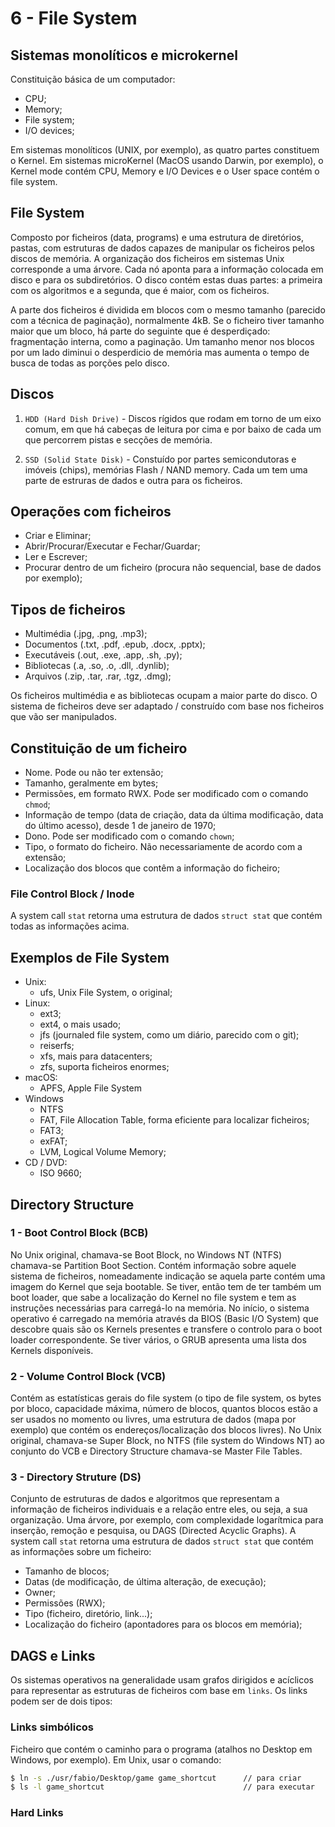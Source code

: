 # 6 - File System

## Sistemas monolíticos e microkernel

Constituição básica de um computador:
- CPU;
- Memory;
- File system;
- I/O devices;

Em sistemas monolíticos (UNIX, por exemplo), as quatro partes constituem o Kernel. Em sistemas microKernel (MacOS usando Darwin, por exemplo), o Kernel mode contém CPU, Memory e I/O Devices e o User space contém o file system. 

## File System

Composto por ficheiros (data, programs) e uma estrutura de diretórios, pastas, com estruturas de dados capazes de manipular os ficheiros pelos discos de memória. A organização dos ficheiros em sistemas Unix corresponde a uma árvore. Cada nó aponta para a informação colocada em disco e para os subdiretórios. O disco contém estas duas partes: a primeira com os algoritmos e a segunda, que é maior, com os ficheiros.

A parte dos ficheiros é dividida em blocos com o mesmo tamanho (parecido com a técnica de paginação), normalmente 4kB. Se o ficheiro tiver tamanho maior que um bloco, há parte do seguinte que é desperdiçado: fragmentação interna, como a paginação. Um tamanho menor nos blocos por um lado diminui o desperdicio de memória mas aumenta o tempo de busca de todas as porções pelo disco.

## Discos

1. `HDD (Hard Dish Drive)` - Discos rígidos que rodam em torno de um eixo comum, em que há cabeças de leitura por cima e por baixo de cada um que percorrem pistas e secções de memória. 

2. `SSD (Solid State Disk)` - Constuído por partes semicondutoras e imóveis (chips), memórias Flash / NAND memory. Cada um tem uma parte de estruras de dados e outra para os ficheiros.

## Operações com ficheiros

- Criar e Eliminar;
- Abrir/Procurar/Executar e Fechar/Guardar;
- Ler e Escrever;
- Procurar dentro de um ficheiro (procura não sequencial, base de dados por exemplo);

## Tipos de ficheiros

- Multimédia (.jpg, .png, .mp3);
- Documentos (.txt, .pdf, .epub, .docx, .pptx);
- Executáveis (.out, .exe, .app, .sh, .py);
- Bibliotecas (.a, .so, .o, .dll, .dynlib);
- Arquivos (.zip, .tar, .rar, .tgz, .dmg);

Os ficheiros multimédia e as bibliotecas ocupam a maior parte do disco. O sistema de ficheiros deve ser adaptado / construído com base nos ficheiros que vão ser manipulados.

## Constituição de um ficheiro

- Nome. Pode ou não ter extensão;
- Tamanho, geralmente em bytes;
- Permissões, em formato RWX. Pode ser modificado com o comando `chmod`;
- Informação de tempo (data de criação, data da última modificação, data do último acesso), desde 1 de janeiro de 1970;
- Dono. Pode ser modificado com o comando `chown`;
- Tipo, o formato do ficheiro. Não necessariamente de acordo com a extensão;
- Localização dos blocos que contêm a informação do ficheiro;

### File Control Block / Inode

A system call `stat` retorna uma estrutura de dados `struct stat` que contém todas as informações acima.

## Exemplos de File System

- Unix:
    - ufs, Unix File System, o original;
- Linux:
    - ext3;
    - ext4, o mais usado;
    - jfs (journaled file system, como um diário, parecido com o git);
    - reiserfs;
    - xfs, mais para datacenters;
    - zfs, suporta ficheiros enormes;
- macOS:
    - APFS, Apple File System
- Windows
    - NTFS 
    - FAT, File Allocation Table, forma eficiente para localizar ficheiros;
    - FAT3;
    - exFAT;
    - LVM, Logical Volume Memory;
- CD / DVD:
    - ISO 9660;

## Directory Structure

### 1 - Boot Control Block (BCB)

No Unix original, chamava-se Boot Block, no Windows NT (NTFS) chamava-se Partition Boot Section. Contém informação sobre aquele sistema de ficheiros, nomeadamente indicação se aquela parte contém uma imagem do Kernel que seja bootable. Se tiver, então tem de ter também um boot loader, que sabe a localização do Kernel no file system e tem as instruções necessárias para carregá-lo na memória.
No início, o sistema operativo é carregado na memória através da BIOS (Basic I/O System) que descobre quais são os Kernels presentes e transfere o controlo para o boot loader correspondente. Se tiver vários, o GRUB apresenta uma lista dos Kernels disponíveis. 

### 2 - Volume Control Block (VCB)

Contém as estatísticas gerais do file system (o tipo de file system, os bytes por bloco, capacidade máxima, número de blocos, quantos blocos estão a ser usados no momento ou livres, uma estrutura de dados (mapa por exemplo) que contém os endereços/localização dos blocos livres).
No Unix original, chamava-se Super Block, no NTFS (file system do Windows NT) ao conjunto do VCB e Directory Structure chamava-se Master File Tables.

### 3 - Directory Struture (DS)

Conjunto de estruturas de dados e algoritmos que representam a informação de ficheiros individuais e a relação entre eles, ou seja, a sua organização. Uma árvore, por exemplo, com complexidade logarítmica para inserção, remoção e pesquisa, ou DAGS (Directed Acyclic Graphs).
A system call `stat` retorna uma estrutura de dados `struct stat` que contém as informações sobre um ficheiro:
- Tamanho de blocos;
- Datas (de modificação, de última alteração, de execução);
- Owner;
- Permissões (RWX);
- Tipo (ficheiro, diretório, link...);
- Localização do ficheiro (apontadores para os blocos em memória);

## DAGS e Links

Os sistemas operativos na generalidade usam grafos dirigidos e acíclicos para representar as estruturas de ficheiros com base em `links`. Os links podem ser de dois tipos:

### Links simbólicos

Ficheiro que contém o caminho para o programa (atalhos no Desktop em Windows, por exemplo). Em Unix, usar o comando:

```bash
$ ln -s ./usr/fabio/Desktop/game game_shortcut      // para criar
$ ls -l game_shortcut                               // para executar
```

### Hard Links 


